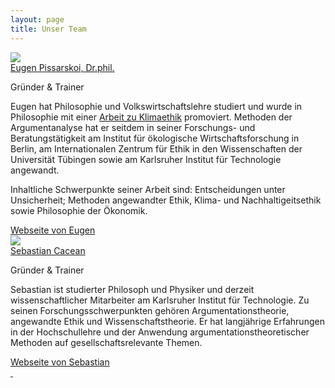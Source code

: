 ```yaml
---
layout: page
title: Unser Team
---
```


<!-- inspired by: https://tailwindflex.com/@ron-hicks/team-section-with-cards -->

<div class="p-10 max-w-screen-lg mx-auto">
    <div class="sm:grid grid-cols-1 my-1">
        <!-- ################ Eugen ##################-->
        <div class="max-w-sm w-full lg:max-w-full lg:flex mx-auto my-10">
            <div class="h-48 lg:h-auto lg:w-48 flex-none bg-cover rounded-t lg:rounded-t-none lg:rounded-l text-center border-r border-t border-l border-gray-400 lg:border-r-0 lg:border-b lg:border-gray-400 bg-white"
                title="Eugen Pissarskoi">
                <img class="w-28 mx-auto my-6 rounded-full" src="{{ '/img/eugen.jpeg' | url }}">
            </div>
            <div
                class="border-r border-b border-l border-gray-400 lg:border-l-0 lg:border-t lg:border-gray-400 bg-white rounded-b lg:rounded-b-none lg:rounded-r p-4">
                <div class="">
                    <a href="#"
                        class="text-gray-900 font-bold text-xl mb-2 hover:text-indigo-600 transition duration-500 ease-in-out">Eugen Pissarskoi, Dr.phil.</a>
                    <p class="text-sm text-gray-600">
                        Gründer & Trainer
                    </p>
                    <p class="text-gray-500 text-base mt-4">
                    Eugen hat Philosophie und Volkswirtschaftslehre studiert und wurde in Philosophie mit einer <a href="https://www.oekom.de/buch/gesellschaftliche-wohlfahrt-und-kimawandel-9783865816856" target="_blank">Arbeit zu Klimaethik</a> promoviert. Methoden der Argumentanalyse hat er seitdem in seiner Forschungs- und Beratungstätigkeit am Institut für ökologische Wirtschaftsforschung in Berlin, am Internationalen Zentrum für Ethik in den Wissenschaften der Universität Tübingen sowie am Karlsruher Institut für Technologie angewandt.</p>
                    <p class="text-gray-500 text-base mt-4">
                    Inhaltliche Schwerpunkte seiner Arbeit sind: Entscheidungen unter Unsicherheit; Methoden angewandter Ethik, Klima- und Nachhaltigeitsethik sowie Philosophie der Ökonomik.
                    </p>
                    <div class="my-4 flex gap-2">
                        <a href="http://eugenpissarskoi.de/" target="_blank">Webseite von Eugen</a>
                    </div>
                    <div class="my-4 flex gap-2">
                        <a href="mailto:eugen@argumentationsagentur.de" target="_blank">
                            <img src="{{ '/img/email-svgrepo.svg' | url }}" alt="" class="h-6 w-6"/>
                        </a>
                    </div>
                </div>
            </div>
        </div>
        <!-- ################ Basti ##################-->
        <div class="max-w-sm w-full lg:max-w-full lg:flex mx-auto my-10">
            <div class="h-48 lg:h-auto lg:w-48 flex-none bg-cover rounded-t lg:rounded-t-none lg:rounded-l text-center border-r border-t border-l border-gray-400 lg:border-r-0 lg:border-b lg:border-gray-400 bg-white"
                title="Sebastian Cacean">
                <img class="w-28 mx-auto my-6 rounded-full" src="{{ '/img/cacean-sw-2.jpg' | url }}">
            </div>
            <div
                class="border-r border-b border-l border-gray-400 lg:border-l-0 lg:border-t lg:border-gray-400 bg-white rounded-b lg:rounded-b-none lg:rounded-r p-4">
                <div class="">
                    <a href="#"
                        class="text-gray-900 font-bold text-xl mb-2 hover:text-indigo-600 transition duration-500 ease-in-out">Sebastian Cacean</a>
                    <p class="text-sm text-gray-600">
                        Gründer & Trainer
                    </p>
                    <p class="text-gray-500 text-base mt-4">
                    Sebastian ist studierter Philosoph und Physiker und derzeit wissenschaftlicher Mitarbeiter am Karlsruher Institut für Technologie. Zu seinen Forschungsschwerpunkten gehören Argumentationstheorie, angewandte Ethik und Wissenschaftstheorie. Er hat langjährige Erfahrungen in der Hochschullehre und der Anwendung argumentationstheoretischer Methoden auf gesellschaftsrelevante Themen. 
                    </p>
                    <div class="my-4 flex gap-2">
                        <a href="https://sebastiancacean.de/" target="_blank">Webseite von Sebastian</a>
                    </div>
                    <div class="my-4 flex gap-2">
                        <a href="https://www.linkedin.com/in/sebastian-cacean/" target="_blank">
                            <img src="{{ '/img/linkedin-logo.svg' | url }}" alt="" class="h-6 w-6"/>
                        </a>
                        </a>
                        <a href="mailto:sebastian@argumentationsagentur.de" target="_blank">
                            <img src="{{ '/img/email-svgrepo.svg' | url }}" alt="" class="h-6 w-6"/>
                        </a>
                    </div>
                    </div>
                </div>
            </div>
        </div>
    </div>
</div>